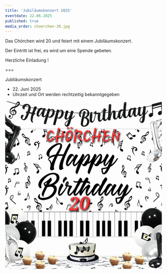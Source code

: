 ```yaml
---
title: 'Jubiläumskonzert 2025'
eventdate: 22.06.2025
published: true
media_order: choerchen-20.jpg
---
```


Das Chörchen wird 20 und feiert mit einem Jubiläumskonzert.

Der Eintritt ist frei, es wird um eine Spende gebeten.

Herzliche Einladung !



===

Jubliäumskonzert

* <time>22. Juni 2025</time>
* Uhrzeit und Ort werden rechtzeitig bekanntgegeben


![choerchen-20](choerchen-20.jpg "choerchen-20")

